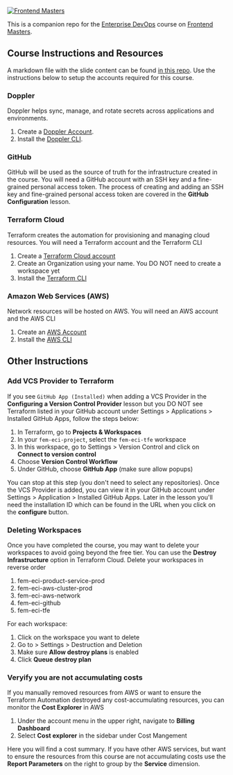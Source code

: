 [![Frontend Masters](https://static.frontendmasters.com/assets/brand/logos/full.png)][fem]

This is a companion repo for the [Enterprise DevOps][fem] course on [Frontend Masters][fem].

## Course Instructions and Resources
A markdown file with the slide content can be found [in this repo](slides.md). Use the instructions below to setup the accounts required for this course.

### Doppler
Doppler helps sync, manage, and rotate secrets across applications and environments.

1. Create a [Doppler Account](https://dashboard.doppler.com/register).
2. Install the [Doppler CLI](https://docs.doppler.com/docs/cli).

### GitHub
GitHub will be used as the source of truth for the infrastructure created in the course. You will need a GitHub account with an SSH key and a fine-grained personal access token. The process of creating and adding an SSH key and fine-grained personal access token are covered in the **GitHub Configuration** lesson. 

### Terraform Cloud
Terraform creates the automation for provisioning and managing cloud resources. You will need a Terraform account and the Terraform CLI

1. Create a [Terraform Cloud account](https://app.terraform.io/public/signup/account)
2. Create an Organization using your name. You DO NOT need to create a workspace yet
2. Install the [Terraform CLI](https://developer.hashicorp.com/terraform/downloads)

### Amazon Web Services (AWS)
Network resources will be hosted on AWS. You will need an AWS account and the AWS CLI

1. Create an [AWS Account](https://portal.aws.amazon.com/billing/signup)
2. Install the [AWS CLI](https://docs.aws.amazon.com/cli/latest/userguide/getting-started-install.html)


## Other Instructions

### Add VCS Provider to Terraform
If you see `GitHub App (Installed)` when adding a VCS Provider in the **Configuring a Version Control Provider** lesson but you DO NOT see Terraform listed in your GitHub account under Settings > Applications > Installed GitHub Apps, follow the steps below:

1. In Terraform, go to **Projects  & Workspaces**
2. In your `fem-eci-project`, select the `fem-eci-tfe` workspace
3. In this workspace, go to Settings > Version Control and click on **Connect to version control**
4. Choose **Version Control Workflow**
5. Under GitHub, choose **GitHub App** (make sure allow popups)

You can stop at this step (you don't need to select any repositories). Once the VCS Provider is added, you can view it in your GitHub account under Settings > Application > Installed GitHub Apps. Later in the lesson you'll need the installation ID which can be found in the URL when you click on the **configure** button.


### Deleting Workspaces
Once you have completed the course, you may want to delete your workspaces to avoid going beyond the free tier. You can use the **Destroy Infrastructure** option in Terraform Cloud. Delete your workspaces in reverse order
1. fem-eci-product-service-prod
2. fem-eci-aws-cluster-prod
3. fem-eci-aws-network
4. fem-eci-github
5. fem-eci-tfe

For each workspace:
1. Click on the workspace you want to delete
2. Go to > Settings > Destruction and Deletion
3. Make sure **Allow destroy plans** is enabled
4. Click **Queue destroy plan**

### Veryify you are not accumulating costs
If you manually removed resources from AWS or want to ensure the Terraform Automation destroyed any cost-accumulating resources, you can monitor the **Cost Explorer** in AWS
1. Under the account menu in the upper right, navigate to **Billing Dashboard**
2. Select **Cost explorer** in the sidebar under Cost Mangement

Here you will find a cost summary. If you have other AWS services, but want to ensure the resources from this course are not accumulating costs use the **Report Parameters** on the right to group by the **Service** dimension.


[fem]: https://frontendmasters.com/courses/enterprise-devops
